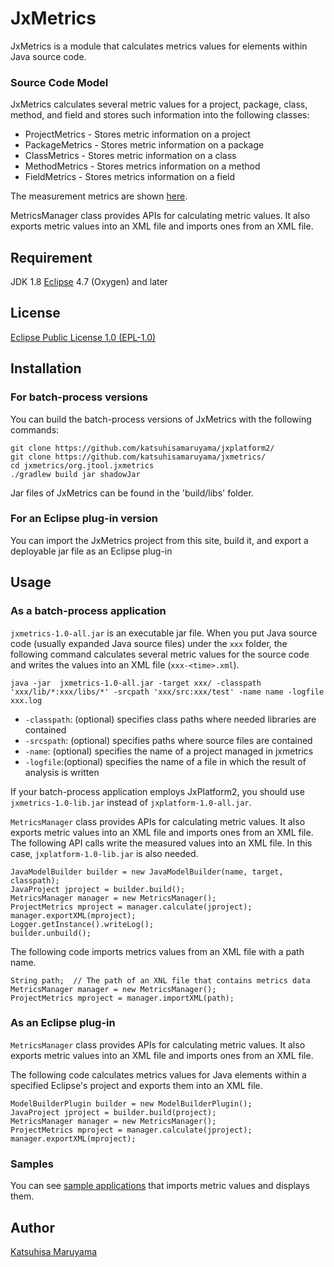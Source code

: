 # JxMetrics 

JxMetrics is a module that calculates metrics values for elements within Java source code. 

### Source Code Model 

JxMetrics calculates several metric values for a project, package, class, method, and field and stores such information into the following classes: 

* ProjectMetrics - Stores metric information on a project 
* PackageMetrics - Stores metric information on a package 
* ClassMetrics - Stores metric information on a class 
* MethodMetrics - Stores metrics information on a method 
* FieldMetrics - Stores metrics information on a field 

The measurement metrics are shown [here](<https://github.com/katsuhisamaruyama/jxmetrics/tree/master/org.jtool.jxmetrics/src/main/java/org/jtool/jxmetrics/measurement>).

MetricsManager class provides APIs for calculating metric values. It also exports metric values into an XML file and imports ones from an XML file.

## Requirement

JDK 1.8 
[Eclipse](https://www.eclipse.org/) 4.7 (Oxygen) and later  

## License 

[Eclipse Public License 1.0 (EPL-1.0)](<https://opensource.org/licenses/eclipse-1.0.php>) 

## Installation

### For batch-process versions

You can build the batch-process versions of JxMetrics with the following commands:

    git clone https://github.com/katsuhisamaruyama/jxplatform2/
    git clone https://github.com/katsuhisamaruyama/jxmetrics/
    cd jxmetrics/org.jtool.jxmetrics
    ./gradlew build jar shadowJar

Jar files of JxMetrics can be found in the 'build/libs' folder.

### For an Eclipse plug-in version

You can import the JxMetrics project from this site, build it, and export a deployable jar file as an Eclipse plug-in

## Usage

### As a batch-process application

`jxmetrics-1.0-all.jar` is an executable jar file. When you put Java source code (usually expanded Java source files) under the `xxx` folder, the following command calculates several metric values for the source code and writes the values into an XML file (`xxx-<time>.xml`).

    java -jar  jxmetrics-1.0-all.jar -target xxx/ -classpath 'xxx/lib/*:xxx/libs/*' -srcpath 'xxx/src:xxx/test' -name name -logfile xxx.log

* `-classpath`: (optional) specifies class paths where needed libraries are contained 
* `-srcspath`: (optional) specifies paths where source files are contained 
* `-name`: (optional) specifies the name of a project managed in jxmetrics 
* `-logfile`:(optional) specifies the name of a file in which the result of analysis is written 

If your batch-process application employs JxPlatform2, you should use `jxmetrics-1.0-lib.jar` instead of `jxplatform-1.0-all.jar`.

`MetricsManager` class provides APIs for calculating metric values. It also exports metric values into an XML file and imports ones from an XML file. The following API calls write the measured values into an XML file. In this case, `jxplatform-1.0-lib.jar` is also needed.

    JavaModelBuilder builder = new JavaModelBuilder(name, target, classpath);
    JavaProject jproject = builder.build();
    MetricsManager manager = new MetricsManager();
    ProjectMetrics mproject = manager.calculate(jproject);
    manager.exportXML(mproject);
    Logger.getInstance().writeLog();
    builder.unbuild();

The following code imports metrics values from an XML file with a path name.

    String path;  // The path of an XNL file that contains metrics data
    MetricsManager manager = new MetricsManager();
    ProjectMetrics mproject = manager.importXML(path);


### As an Eclipse plug-in

`MetricsManager` class provides APIs for calculating metric values. It also exports metric values into an XML file and imports ones from an XML file. 

The following code calculates metrics values for Java elements within a specified Eclipse's project and exports them into an XML file. 

    ModelBuilderPlugin builder = new ModelBuilderPlugin();
    JavaProject jproject = builder.build(project);
    MetricsManager manager = new MetricsManager();
    ProjectMetrics mproject = manager.calculate(jproject);
    manager.exportXML(mproject);

### Samples

You can see [sample applications](<https://github.com/katsuhisamaruyama/jxmetrics/tree/master/org.jtool.jxmetrics.sample>) that imports metric values and displays them.


## Author

[Katsuhisa Maruyama](http://www.fse.cs.ritsumei.ac.jp/~maru/index.html)
